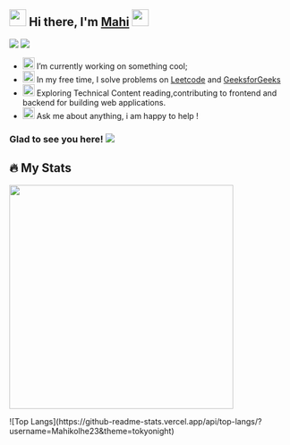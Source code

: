 ## <img src="https://github.com/Mahikolhe23/Mahikolhe23/blob/main/Assets/emoji.gif" width="30" height="30" /> Hi there, I'm [Mahi](https://github.com/Mahikolhe23) <img src="https://github.com/Mahikolhe23/Mahikolhe23/blob/main/Assets/waving%20hand.gif" width="30" height="30"/> 
[<img src="https://img.shields.io/badge/LinkedIn-0077B5?style=for-the-badge&logo=linkedin&logoColor=white"/>](https://www.linkedin.com/in/mahendra-kolhe-39b3b2113/)
[<img src="https://img.shields.io/badge/Twitter-1DA1F2?style=for-the-badge&logo=twitter&logoColor=white"/>](https://twitter.com/mahikolhe)

- <img src="https://github.com/Mahikolhe23/Mahikolhe23/blob/main/Assets/developer.gif" width="21" height="21"/>  I’m currently working on something cool;
- <img src="https://github.com/Mahikolhe23/Mahikolhe23/blob/main/Assets/lightning.gif" width="21" height="21"/> In my free time, I solve problems on 
 [Leetcode](https://leetcode.com/Mahikolhe/) and [GeeksforGeeks](https://auth.geeksforgeeks.org/user/mkolhe23/)
- <img src="https://github.com/Mahikolhe23/Mahikolhe23/blob/main/Assets/laptop.gif" width="21" height="21"/> Exploring Technical Content reading,contributing to frontend and backend for building web applications.
- <img src="https://github.com/Mahikolhe23/Mahikolhe23/blob/main/Assets/message.gif" width="21" height="21"/> Ask me about anything, i am happy to help !

### Glad to see you here! ![](https://visitor-badge.laobi.icu/badge?page_id=Mahikolhe23.Mahikolhe23)

## :fire: My Stats
<p>
<img height="400" width="400" src="https://github-readme-stats.vercel.app/api?username=Mahikolhe23&show_icons=true&hide_border=true&&count_private=true&include_all_commits=true"/>
</p>
![Top Langs](https://github-readme-stats.vercel.app/api/top-langs/?username=Mahikolhe23&theme=tokyonight)

                                                                                                                          
                                                                                                                          






